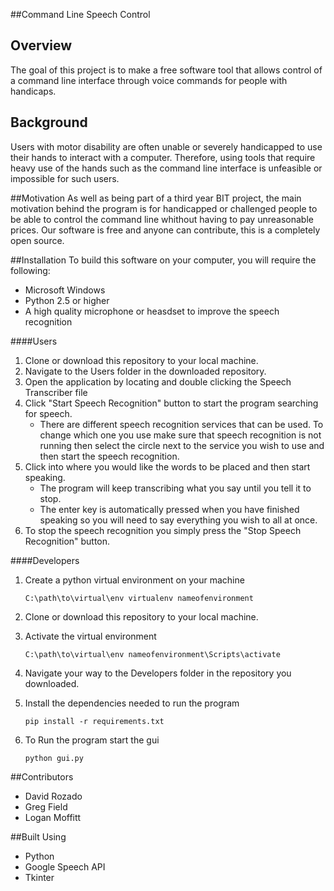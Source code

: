 ##Command Line Speech Control

## Overview 
The goal of this project is to make a free software tool that allows control of a command line interface through voice commands for people with handicaps.

## Background
Users with motor disability are often unable or severely handicapped to use their hands to interact with a computer. Therefore, using tools that require heavy use of the hands such as the command line interface is unfeasible or impossible for such users. 

##Motivation 
As well as being part of a third year BIT project, the main motivation behind the program is for handicapped or challenged people to be able to control the command line whithout having to pay unreasonable prices. Our software is free and anyone can contribute, this is a completely open source.

##Installation
To build this software on your computer, you will require the following: 
- Microsoft Windows
- Python 2.5 or higher 
- A high quality microphone or heasdset to improve the speech recognition 

####Users
1. Clone or download this repository to your local machine.
2. Navigate to the Users folder in the downloaded repository.
3. Open the application by locating and double clicking the Speech Transcriber file
4. Click "Start Speech Recognition" button to start the program searching for speech.
	* There are different speech recognition services that can be used. To change which one you use make sure that speech recognition is not running then select the circle next to the service you wish to use and then start the speech recognition.
5. Click into where you would like the words to be placed and then start speaking.
	* The program will keep transcribing what you say until you tell it to stop.
	* The enter key is automatically pressed when you have finished speaking so you will need to say everything you wish to all at once.
6. To stop the speech recognition you simply press the "Stop Speech Recognition" button. 

####Developers
1. Create a python virtual environment on your machine

	```
	C:\path\to\virtual\env virtualenv nameofenvironment
	```
2. Clone or download this repository to your local machine.
3. Activate the virtual environment

	```
	C:\path\to\virtual\env nameofenvironment\Scripts\activate
	```
4. Navigate your way to the Developers folder in the repository you downloaded.
5. Install the dependencies needed to run the program

	```
	pip install -r requirements.txt
	```
6. To Run the program start the gui
	
	```
	python gui.py
	```

##Contributors
- David Rozado 
- Greg Field
- Logan Moffitt

##Built Using 
- Python
- Google Speech API
- Tkinter 
